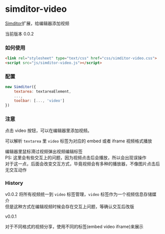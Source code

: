 simditor-video
==============

[Simditor](http://simditor.tower.im/)扩展，给编辑器添加视频

当前版本 0.0.2


### 如何使用

```html
<link rel="stylesheet" type="text/css" href="css/simditor-video.css">
<script src="js/simditor-video.js"></script>
```

### 配置

```javascript
new Simditor({
    textarea: textareaElement,
    ...,
    toolbar: [..., 'video']
})
```

### 注意
点击 video 按钮，可以在编辑器里添加视频。

可以解析 `textarea` 里 `video` 标签为对应的 embed 或者 iframe 视频格式播放

编辑器里鼠标滑过视频弹出视频编辑标签  
PS: 这里会有些交互上的问题，因为视频点击后会播放，所以会出现误操作  
对于这一点，后面会改变交互方式，毕竟视频会有多种的播放器，不像图片点击后无交互动作


### History

v0.0.2
将所有视频统一到 `video` 标签管理，`video` 标签作为一个视频信息存储媒介  
但是这种方式在编辑视频时候会存在交互上问题，等确认交互后改版

v0.0.1

对于不同格式的视频分享，使用不同的标签(embed video iframe)来展示
